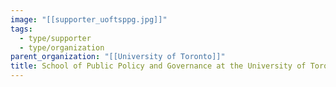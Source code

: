```yaml
---
image: "[[supporter_uoftsppg.jpg]]"
tags:
  - type/supporter
  - type/organization
parent_organization: "[[University of Toronto]]"
title: School of Public Policy and Governance at the University of Toronto
---
```

